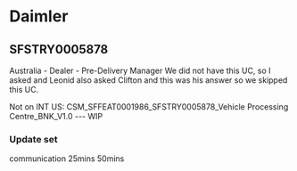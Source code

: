 # Daimler

## SFSTRY0005878
Australia - Dealer - Pre-Delivery Manager 
We did not have this UC, so I asked and Leonid also asked Clifton and this was his answer so we skipped this UC. 

Not on INT
US: CSM_SFFEAT0001986_SFSTRY0005878_Vehicle Processing Centre_BNK_V1.0   --- WIP

### Update set
communication 25mins 50mins

